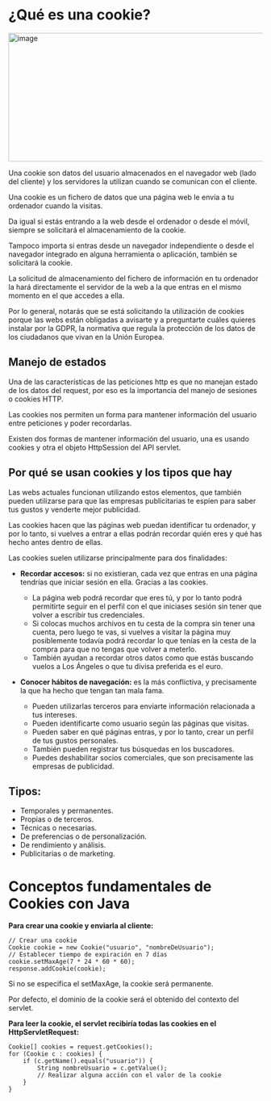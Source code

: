 # ¿Qué es una cookie?

<img width="933" height="255" alt="image" src="https://github.com/user-attachments/assets/ac759dcd-bf40-414c-b7e7-f5ee3fd3d652" />

Una cookie son datos del usuario almacenados en el navegador web (lado del cliente) y los servidores la utilizan cuando se comunican con el cliente.

Una cookie es un fichero de datos que una página web le envía a tu ordenador cuando la visitas.

Da igual si estás entrando a la web desde el ordenador o desde el móvil, siempre se solicitará el almacenamiento de la cookie.

Tampoco importa si entras desde un navegador independiente o desde el navegador integrado en alguna herramienta o aplicación, también se solicitará la cookie.

La solicitud de almacenamiento del fichero de información en tu ordenador la hará directamente el servidor de la web a la que entras en el mismo momento en el que accedes a ella.

Por lo general, notarás que se está solicitando la utilización de cookies porque las webs están obligadas a avisarte y a preguntarte cuáles quieres instalar por la GDPR, la normativa que regula la protección de los datos de los ciudadanos que vivan en la Unión Europea.

## Manejo de estados

Una de las características de las peticiones http es que no manejan estado de los datos del request, por eso es la importancia del manejo de sesiones o cookies  HTTP.

Las cookies nos permiten un forma para mantener información del usuario entre peticiones y poder recordarlas.

Existen dos formas de mantener información del usuario, una es usando cookies y otra el objeto HttpSession del API servlet.

## Por qué se usan cookies y los tipos que hay

Las webs actuales funcionan utilizando estos elementos, que también pueden utilizarse para que las empresas publicitarias te espíen para saber tus gustos y venderte mejor publicidad.

Las cookies hacen que las páginas web puedan identificar tu ordenador, y por lo tanto, si vuelves a entrar a ellas podrán recordar quién eres y qué has hecho antes dentro de ellas.

Las cookies suelen utilizarse principalmente para dos finalidades:

- **Recordar accesos:** si no existieran, cada vez que entras en una página tendrías que iniciar sesión en ella. Gracias a las cookies.
  - La página web podrá recordar que eres tú, y por lo tanto podrá permitirte seguir en el perfil con el que iniciases sesión sin tener que volver a escribir tus credenciales.
  - Si colocas muchos archivos en tu cesta de la compra sin tener una cuenta, pero luego te vas, si vuelves a visitar la página muy posiblemente todavía podrá recordar lo que tenías en la cesta de la compra para que no tengas que volver a meterlo.
  - También ayudan a recordar otros datos como que estás buscando vuelos a Los Ángeles o que tu divisa preferida es el euro.

- **Conocer hábitos de navegación:** es la más conflictiva, y precisamente la que ha hecho que tengan tan mala fama.
    - Pueden utilizarlas terceros para enviarte información relacionada a tus intereses.
    - Pueden identificarte como usuario según las páginas que visitas.
    - Pueden saber en qué páginas entras, y por lo tanto, crear un perfil de tus gustos personales.
    - También pueden registrar tus búsquedas en los buscadores.
    - Puedes deshabilitar socios comerciales, que son precisamente las empresas de publicidad.
  
## Tipos:

- Temporales y permanentes.
- Propias o de terceros.
- Técnicas o necesarias.
- De preferencias o de personalización.
- De rendimiento y análisis.
- Publicitarias o de marketing.

# Conceptos fundamentales de Cookies con Java


**Para crear una cookie y enviarla al cliente:**

```
// Crear una cookie
Cookie cookie = new Cookie("usuario", "nombreDeUsuario");
// Establecer tiempo de expiración en 7 días
cookie.setMaxAge(7 * 24 * 60 * 60); 
response.addCookie(cookie);

```

Si no se especifica el setMaxAge, la cookie será permanente.

Por defecto, el dominio de la cookie será el obtenido del contexto del servlet.

**Para leer la cookie, el servlet recibiría todas las cookies en el HttpServletRequest:**

```
Cookie[] cookies = request.getCookies();
for (Cookie c : cookies) {
    if (c.getName().equals("usuario")) {
        String nombreUsuario = c.getValue();
        // Realizar alguna acción con el valor de la cookie
    }
}

```
